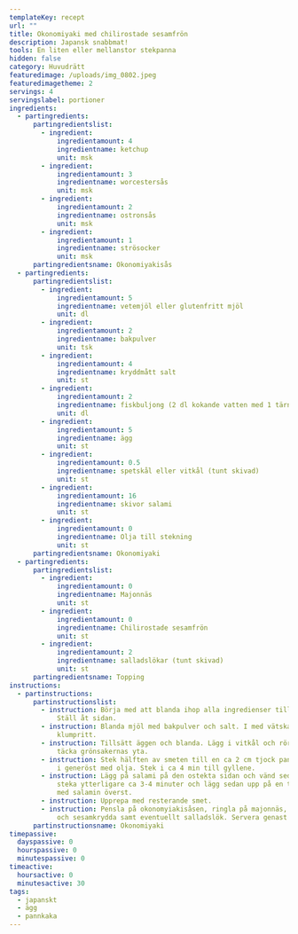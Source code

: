 ```yaml
---
templateKey: recept
url: ""
title: Okonomiyaki med chilirostade sesamfrön
description: Japansk snabbmat!
tools: En liten eller mellanstor stekpanna
hidden: false
category: Huvudrätt
featuredimage: /uploads/img_0802.jpeg
featuredimagetheme: 2
servings: 4
servingslabel: portioner
ingredients:
  - partingredients:
      partingredientslist:
        - ingredient:
            ingredientamount: 4
            ingredientname: ketchup
            unit: msk
        - ingredient:
            ingredientamount: 3
            ingredientname: worcestersås
            unit: msk
        - ingredient:
            ingredientamount: 2
            ingredientname: ostronsås
            unit: msk
        - ingredient:
            ingredientamount: 1
            ingredientname: strösocker
            unit: msk
      partingredientsname: Okonomiyakisås
  - partingredients:
      partingredientslist:
        - ingredient:
            ingredientamount: 5
            ingredientname: vetemjöl eller glutenfritt mjöl
            unit: dl
        - ingredient:
            ingredientamount: 2
            ingredientname: bakpulver
            unit: tsk
        - ingredient:
            ingredientamount: 4
            ingredientname: kryddmått salt
            unit: st
        - ingredient:
            ingredientamount: 2
            ingredientname: fiskbuljong (2 dl kokande vatten med 1 tärning buljong)
            unit: dl
        - ingredient:
            ingredientamount: 5
            ingredientname: ägg
            unit: st
        - ingredient:
            ingredientamount: 0.5
            ingredientname: spetskål eller vitkål (tunt skivad)
            unit: st
        - ingredient:
            ingredientamount: 16
            ingredientname: skivor salami
            unit: st
        - ingredient:
            ingredientamount: 0
            ingredientname: Olja till stekning
            unit: st
      partingredientsname: Okonomiyaki
  - partingredients:
      partingredientslist:
        - ingredient:
            ingredientamount: 0
            ingredientname: Majonnäs
            unit: st
        - ingredient:
            ingredientamount: 0
            ingredientname: Chilirostade sesamfrön
            unit: st
        - ingredient:
            ingredientamount: 2
            ingredientname: salladslökar (tunt skivad)
            unit: st
      partingredientsname: Topping
instructions:
  - partinstructions:
      partinstructionslist:
        - instruction: Börja med att blanda ihop alla ingredienser till okonomyakisåsen.
            Ställ åt sidan.
        - instruction: Blanda mjöl med bakpulver och salt. I med vätskan och vispa till
            klumpritt.
        - instruction: Tillsätt äggen och blanda. Lägg i vitkål och rör om. Smeten ska
            täcka grönsakernas yta.
        - instruction: Stek hälften av smeten till en ca 2 cm tjock pannkaka på medelvärme
            i generöst med olja. Stek i ca 4 min till gyllene.
        - instruction: Lägg på salami på den ostekta sidan och vänd sedan pannkakan. Låt
            steka ytterligare ca 3-4 minuter och lägg sedan upp på en tallrik
            med salamin överst.
        - instruction: Upprepa med resterande smet.
        - instruction: Pensla på okonomyiakisåsen, ringla på majonnäs, strö över chili-
            och sesamkrydda samt eventuellt salladslök. Servera genast!
      partinstructionsname: Okonomiyaki
timepassive:
  dayspassive: 0
  hourspassive: 0
  minutespassive: 0
timeactive:
  hoursactive: 0
  minutesactive: 30
tags:
  - japanskt
  - ägg
  - pannkaka
---
```

